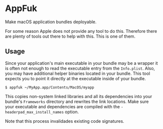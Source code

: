 # AppFuk

Make macOS application bundles deployable.

For some reason Apple does not provide any tool to do this. Therefore there are plenty of tools out there to help with this. This is one of them.

## Usage
Since your application's main executable in your bundle may be a wrapper it is often not enough to read the executable entry from the `Info.plist`. Also, you may have additional helper binaries located in your bundle. This tool expects you to point it directly at the executable inside of your bundle.

```shell
$ appfuk ~/MyApp.app/Contents/MacOS/myapp
```

This copies non-system linked libraries and all its dependencies into your bundle's `Frameworks` directory and rewrites the link locations. Make sure your executable and dependencies are compiled with the `-headerpad_max_install_names` option.

Note that this process invalidades existing code signatures.
